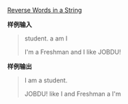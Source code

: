 
[ Reverse Words in a String](https://leetcode.com/problems/reverse-words-in-a-string/)

**样例输入**

>student. a am I
>
>I'm a Freshman and I like JOBDU!

**样例输出**

>I am a student.
>
>JOBDU! like I and Freshman a I'm

